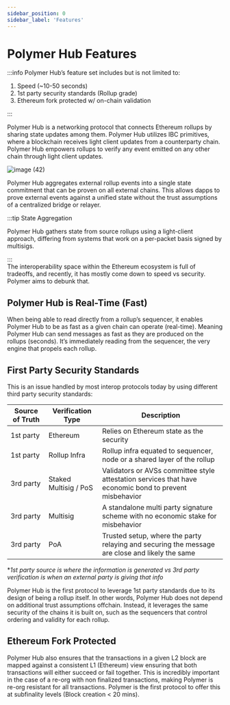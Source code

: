 ```yaml
---
sidebar_position: 0
sidebar_label: 'Features'
---
```


# Polymer Hub Features

:::info Polymer Hub’s feature set includes but is not limited to:

 1. Speed (~10-50 seconds)
 2. 1st party security standards (Rollup grade)
 3. Ethereum fork protected w/ on-chain validation

:::

Polymer Hub is a networking protocol that connects Ethereum rollups by sharing state updates among them. Polymer Hub utilizes IBC primitives, where a blockchain receives light client updates from a counterparty chain. Polymer Hub empowers rollups to verify any event emitted on any other chain through light client updates.

![image (42)](https://github.com/user-attachments/assets/6453a27c-eae8-4c4c-b339-7c00a4d709fd)

Polymer Hub aggregates external rollup events into a single state commitment that can be proven on all external chains. This allows dapps to prove external events against a unified state without the trust assumptions of a centralized bridge or relayer. 

:::tip State Aggregation

Polymer Hub gathers state from source rollups using a light-client approach, differing from systems that work on a per-packet basis signed by multisigs.

:::
<br/>
The interoperability space within the Ethereum ecosystem is full of tradeoffs, and recently, it has mostly come down to speed vs security. Polymer aims to debunk that.

## Polymer Hub is Real-Time (Fast)
When being able to read directly from a rollup’s sequencer, it enables Polymer Hub to be as fast as a given chain can operate (real-time). Meaning Polymer Hub can send messages as fast as they are produced on the rollups (seconds). It’s immediately reading from the sequencer, the very engine that propels each rollup.

## First Party Security Standards
This is an issue handled by most interop protocols today by using different third party security standards:

| Source of Truth          | Verification Type | Description |
| ------------------------ | ------------------------ | ------------------------ |
| 1st party    | Ethereum | Relies on Ethereum state as the security |
| 1st party    | Rollup Infra | Rollup infra equated to sequencer, node or a shared layer of the rollup |
| 3rd party    | Staked Multisig / PoS | Validators or AVSs committee style attestation services that have economic bond to prevent misbehavior |
| 3rd party    | Multisig | A standalone multi party signature scheme with no economic stake for misbehavior |
| 3rd party    | PoA | Trusted setup, where the party relaying and securing the message are close and likely the same |


**1st party source is where the information is generated vs 3rd party verification is when an external party is giving that info*

Polymer Hub is the first protocol to leverage 1st party standards due to its design of being a rollup itself. In other words, Polymer Hub does not depend on additional trust assumptions offchain. Instead, it leverages the same security of the chains it is built on, such as the sequencers that control ordering and validity for each rollup.


## Ethereum Fork Protected
Polymer Hub also ensures that the transactions in a given L2 block are mapped against a consistent L1 (Ethereum) view ensuring that both transactions will either succeed or fail together. This is incredibly important in the case of a re-org with non finalized transactions, making Polymer is re-org resistant for all transactions. Polymer is the first protocol to offer this at subfinality levels (Block creation < 20 mins).
